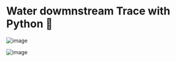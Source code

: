 # Water dowmnstream Trace with Python 🐍  

![image](https://github.com/Fernigithub/downstream_path/assets/13650586/3e99d3e3-80fa-461e-80f6-f33266bc5283)

![image](https://github.com/Fernigithub/downstream_path/assets/13650586/fa7eb4e0-e45c-4aa3-be1e-6ddf2fadf911)

